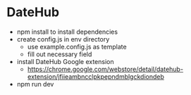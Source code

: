 # DateHub

- npm install to install dependencies
- create config.js in env directory
  - use example.config.js as template
  - fill out necessary field
- install DateHub Google extension
  - https://chrome.google.com/webstore/detail/datehub-extension/jfiieambncclpkpepndmblgckdiondeb
- npm run dev
